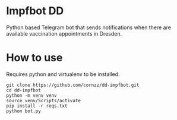 Impfbot DD
===
Python based Telegram bot that sends notifications when there are available vaccination appointments in Dresden.

How to use
===
Requires python and virtualenv to be installed.

```
git clone https://github.com/cornzz/dd-impfbot.git
cd dd-impfbot
python -m venv venv
source venv/Scripts/activate
pip install -r reqs.txt
python bot.py
```